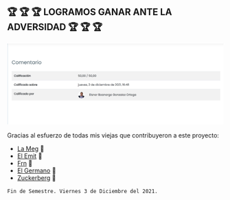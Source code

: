 ## :trophy: :trophy: :trophy: **LOGRAMOS GANAR ANTE LA ADVERSIDAD** :trophy: :trophy: :trophy:

[![Product Name Screen Shot][product-screenshot]](https://example.com)


Gracias al esfuerzo de todas mis viejas que contribuyeron a este proyecto:

-   [La Meg](https://github.com/Marvin7u7)  :1st_place_medal:
-   [El Emit](https://github.com/EMIT2019) 	:1st_place_medal: 
-   [Frn](https://github.com/FJ17-inchman) 	:1st_place_medal:
-   [El Germano](https://github.com/luisorozco42) :1st_place_medal:
-   [Zuckerberg](https://github.com/TorreManias) 	:1st_place_medal:

```
Fin de Semestre. Viernes 3 de Diciembre del 2021.
```


[product-screenshot]: VICTORIA.png
